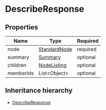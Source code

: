 

# DescribeResponse

## Properties

Name | Type | Required
-------- | -------- | --------
node | [StandardNode](StandardNode.md) | required
summary | [Summary](Summary.md) | optional
children | [NodeListing](NodeListing.md) | optional
memberIds | List&lt;Object&gt; | optional




## Inheritance hierarchy


* [DescribeResponse](DescribeResponse.md)
